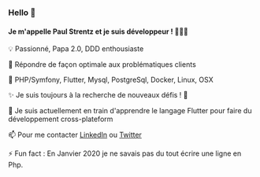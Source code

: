 ### Hello 👋


#### **Je m'appelle Paul Strentz et je suis développeur !**  🧑🏻‍💻 

💡    Passionné, Papa 2.0, DDD enthousiaste

🎯    Répondre de façon optimale aux problématiques clients 
 
 🐘   PHP/Symfony, Flutter, Mysql, PostgreSql, Docker, Linux, OSX
 
 ✨   Je suis toujours à la recherche de nouveaux défis ! 🦾
 
 🌱   Je suis actuellement en train d'apprendre le langage Flutter pour faire du développement cross-plateform 
 
 📫   Pour me contacter [LinkedIn](https://www.linkedin.com/in/paul-strentz/) ou [Twitter](https://twitter.com/PaulLeVrai)
 
 ⚡    Fun fact : En Janvier 2020 je ne savais pas du tout écrire une ligne en Php.


